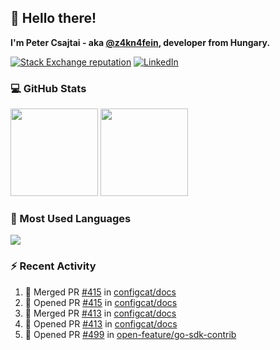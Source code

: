 ## 👋 Hello there!

**I'm Peter Csajtai - aka [@z4kn4fein](https://github.com/z4kn4fein), developer from Hungary.**

[![Stack Exchange reputation](https://img.shields.io/stackexchange/stackoverflow/r/8700582?color=orange&label=reputation&logo=stackoverflow&style=for-the-badge)](https://stackoverflow.com/users/8700582)
[![LinkedIn](https://img.shields.io/badge/linkedin-%230077B5.svg?style=for-the-badge&logo=linkedin&logoColor=white)](https://www.linkedin.com/in/csajtai-p%C3%A9ter-45395341/)

### 💻 GitHub Stats

<div>
  <img height="140px" src="https://github-readme-stats-pcsajtai.vercel.app/api?username=z4kn4fein&show_icons=true&hide_border=true&count_private=true&custom_title=Stats&theme=dracula&line_height=24&hide_title=true">
  <img height="140px" src="https://streak-stats.demolab.com?user=z4kn4fein&theme=dracula&hide_border=true">
  
</div>

### :toolbox: Most Used Languages

<img src="https://github-readme-stats-pcsajtai.vercel.app/api/top-langs/?username=z4kn4fein&theme=dracula&hide_border=true&layout=compact&langs_count=8&hide_title=true">

### :zap: Recent Activity

<!--START_SECTION:activity-->
1. 🎉 Merged PR [#415](https://github.com/configcat/docs/pull/415) in [configcat/docs](https://github.com/configcat/docs)
2. 💪 Opened PR [#415](https://github.com/configcat/docs/pull/415) in [configcat/docs](https://github.com/configcat/docs)
3. 🎉 Merged PR [#413](https://github.com/configcat/docs/pull/413) in [configcat/docs](https://github.com/configcat/docs)
4. 💪 Opened PR [#413](https://github.com/configcat/docs/pull/413) in [configcat/docs](https://github.com/configcat/docs)
5. 💪 Opened PR [#499](https://github.com/open-feature/go-sdk-contrib/pull/499) in [open-feature/go-sdk-contrib](https://github.com/open-feature/go-sdk-contrib)
<!--END_SECTION:activity-->

